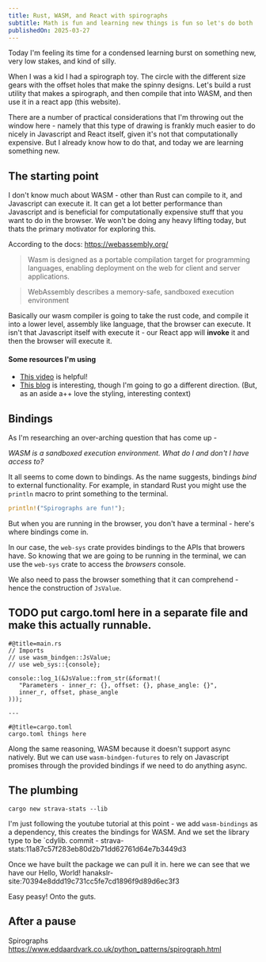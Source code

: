 ```yaml
---
title: Rust, WASM, and React with spirographs
subtitle: Math is fun and learning new things is fun so let's do both
publishedOn: 2025-03-27
---
```


Today I'm feeling its time for a condensed learning burst on something new, very low stakes, and kind of silly.

When I was a kid I had a spirograph toy. The circle with the different size gears with the offset holes that make the spinny designs. Let's build a rust utility that makes a spirograph, and then compile that into WASM, and then use it in a react app (this website).

There are a number of practical considerations that I'm throwing out the window here - namely that this type of drawing is frankly much easier to do nicely in Javascript and React itself, given it's not that computationally expensive. But I already know how to do that, and today we are learning something new.

## The starting point

I don't know much about WASM - other than Rust can compile to it, and Javascript can execute it. It can get a lot better performance than Javascript and is beneficial for computationally expensive stuff that you want to do in the browser. We won't be doing any heavy lifting today, but thats the primary motivator for exploring this.

According to the docs: https://webassembly.org/

> Wasm is designed as a portable compilation target for programming languages, enabling deployment on the web for client and server applications.

> WebAssembly describes a memory-safe, sandboxed execution environment

Basically our wasm compiler is going to take the rust code, and compile it into a lower level, assembly like language, that the browser can execute. It isn't that Javascript itself with execute it - our React app will **invoke** it and then the browser will execute it.

#### Some resources I'm using

- [This video](https://www.youtube.com/watch?v=qQMc3C1tJgw) is helpful!
- [This blog](https://surma.dev/things/rust-to-webassembly/) is interesting, though I'm going to go a different direction. (But, as an aside a++ love the styling, interesting context)

## Bindings

As I'm researching an over-arching question that has come up -

_WASM is a sandboxed execution environment. What do I and don't I have access to?_

It all seems to come down to bindings. As the name suggests, bindings _bind_ to external functionality. For example, in standard Rust you might use the `println` macro to print something to the terminal.

```rust
println!("Spirographs are fun!");
```

But when you are running in the browser, you don't have a terminal - here's where bindings come in.

In our case, the `web-sys` crate provides bindings to the APIs that browers have. So knowing that we are going to be running in the terminal, we can use the `web-sys` crate to access the _browsers_ console.

We also need to pass the browser something that it can comprehend - hence the construction of `JsValue`.

## TODO put cargo.toml here in a separate file and make this actually runnable.

```rust|plaintext
#@title=main.rs
// Imports
// use wasm_bindgen::JsValue;
// use web_sys::{console};

console::log_1(&JsValue::from_str(&format!(
   "Parameters - inner_r: {}, offset: {}, phase_angle: {}",
   inner_r, offset, phase_angle
)));

---

#@title=cargo.toml
cargo.toml things here
```

Along the same reasoning, WASM because it doesn't support async natively. But we can use `wasm-bindgen-futures` to rely on Javascript promises through the provided bindings if we need to do anything async.

## The plumbing

`cargo new strava-stats --lib`

I'm just following the youtube tutorial at this point - we add `wasm-bindings` as a dependency, this creates the bindings for WASM. And we set the library type to be `cdylib.
commit - strava-stats:11a87c57f283eb80d2b71dd62761d64e7b3449d3

Once we have built the package we can pull it in.
here we can see that we have our Hello, World! hanakslr-site:70394e8ddd19c731cc5fe7cd1896f9d89d6ec3f3

Easy peasy! Onto the guts.

## After a pause

Spirographs https://www.eddaardvark.co.uk/python_patterns/spirograph.html
